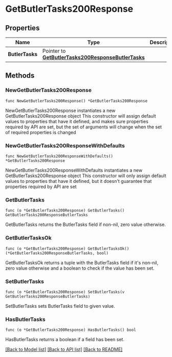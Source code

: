 # GetButlerTasks200Response

## Properties

Name | Type | Description | Notes
------------ | ------------- | ------------- | -------------
**ButlerTasks** | Pointer to [**GetButlerTasks200ResponseButlerTasks**](GetButlerTasks200ResponseButlerTasks.md) |  | [optional] 

## Methods

### NewGetButlerTasks200Response

`func NewGetButlerTasks200Response() *GetButlerTasks200Response`

NewGetButlerTasks200Response instantiates a new GetButlerTasks200Response object
This constructor will assign default values to properties that have it defined,
and makes sure properties required by API are set, but the set of arguments
will change when the set of required properties is changed

### NewGetButlerTasks200ResponseWithDefaults

`func NewGetButlerTasks200ResponseWithDefaults() *GetButlerTasks200Response`

NewGetButlerTasks200ResponseWithDefaults instantiates a new GetButlerTasks200Response object
This constructor will only assign default values to properties that have it defined,
but it doesn't guarantee that properties required by API are set

### GetButlerTasks

`func (o *GetButlerTasks200Response) GetButlerTasks() GetButlerTasks200ResponseButlerTasks`

GetButlerTasks returns the ButlerTasks field if non-nil, zero value otherwise.

### GetButlerTasksOk

`func (o *GetButlerTasks200Response) GetButlerTasksOk() (*GetButlerTasks200ResponseButlerTasks, bool)`

GetButlerTasksOk returns a tuple with the ButlerTasks field if it's non-nil, zero value otherwise
and a boolean to check if the value has been set.

### SetButlerTasks

`func (o *GetButlerTasks200Response) SetButlerTasks(v GetButlerTasks200ResponseButlerTasks)`

SetButlerTasks sets ButlerTasks field to given value.

### HasButlerTasks

`func (o *GetButlerTasks200Response) HasButlerTasks() bool`

HasButlerTasks returns a boolean if a field has been set.


[[Back to Model list]](../README.md#documentation-for-models) [[Back to API list]](../README.md#documentation-for-api-endpoints) [[Back to README]](../README.md)


